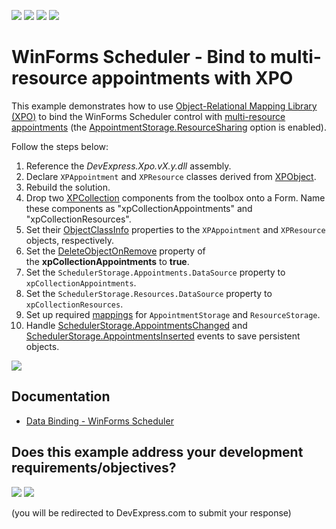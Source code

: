 <!-- default badges list -->
![](https://img.shields.io/endpoint?url=https://codecentral.devexpress.com/api/v1/VersionRange/128633852/20.1.3%2B)
[![](https://img.shields.io/badge/Open_in_DevExpress_Support_Center-FF7200?style=flat-square&logo=DevExpress&logoColor=white)](https://supportcenter.devexpress.com/ticket/details/E81)
[![](https://img.shields.io/badge/📖_How_to_use_DevExpress_Examples-e9f6fc?style=flat-square)](https://docs.devexpress.com/GeneralInformation/403183)
[![](https://img.shields.io/badge/💬_Leave_Feedback-feecdd?style=flat-square)](#does-this-example-address-your-development-requirementsobjectives)
<!-- default badges end -->
# WinForms Scheduler - Bind to multi-resource appointments with XPO

This example demonstrates how to use [Object-Relational Mapping Library (XPO)](https://docs.devexpress.com/XPO/1998/express-persistent-objects) to bind the WinForms Scheduler control with [multi-resource appointments](https://docs.devexpress.com/WindowsForms/4217/controls-and-libraries/scheduler/examples/data-binding/how-to-enable-multi-resource-appointments) (the [AppointmentStorage.ResourceSharing](https://docs.devexpress.com/WindowsForms/DevExpress.XtraScheduler.AppointmentDataStorage.ResourceSharing) option is enabled).

Follow the steps below:

1. Reference the *DevExpress.Xpo.vX.y.dll* assembly.
2. Declare `XPAppointment` and `XPResource` classes derived from [XPObject](https://docs.devexpress.com/XPO/DevExpress.Xpo.XPObject).
3. Rebuild the solution.
4. Drop two [XPCollection](https://docs.devexpress.com/XPO/DevExpress.Xpo.XPCollection) components from the toolbox onto a Form. Name these components as "xpCollectionAppointments" and "xpCollectionResources".
5. Set their [ObjectClassInfo](https://docs.devexpress.com/XPO/DevExpress.Xpo.XPCollection.ObjectClassInfo) properties to the `XPAppointment` and `XPResource` objects, respectively.
6. Set the [DeleteObjectOnRemove](https://docs.devexpress.com/XPO/DevExpress.Xpo.XPBaseCollection.DeleteObjectOnRemove) property of the **xpCollectionAppointments** to **true**.
7. Set the `SchedulerStorage.Appointments.DataSource` property to `xpCollectionAppointments`.
8. Set the `SchedulerStorage.Resources.DataSource` property to `xpCollectionResources`.
9. Set up required [mappings](https://docs.devexpress.com/WindowsForms/15468/controls-and-libraries/scheduler/data-binding/mappings) for `AppointmentStorage` and `ResourceStorage`.
10. Handle [SchedulerStorage.AppointmentsChanged](https://docs.devexpress.com/WindowsForms/DevExpress.XtraScheduler.SchedulerDataStorage.AppointmentsChanged) and [SchedulerStorage.AppointmentsInserted](https://docs.devexpress.com/WindowsForms/DevExpress.XtraScheduler.SchedulerDataStorage.AppointmentsInserted) events to save persistent objects.

![](https://raw.githubusercontent.com/DevExpress-Examples/how-to-bind-the-xtrascheduler-with-multi-resource-appointments-to-xpo-e81/20.1.3%2B/media/winforms-scheduler-xpo.png)


## Documentation

* [Data Binding - WinForms Scheduler](https://docs.devexpress.com/WindowsForms/14807/controls-and-libraries/scheduler/examples/data-binding)
<!-- feedback -->
## Does this example address your development requirements/objectives?

[<img src="https://www.devexpress.com/support/examples/i/yes-button.svg"/>](https://www.devexpress.com/support/examples/survey.xml?utm_source=github&utm_campaign=winforms-scheduler-bind-xpo-multi-resource-appointments&~~~was_helpful=yes) [<img src="https://www.devexpress.com/support/examples/i/no-button.svg"/>](https://www.devexpress.com/support/examples/survey.xml?utm_source=github&utm_campaign=winforms-scheduler-bind-xpo-multi-resource-appointments&~~~was_helpful=no)

(you will be redirected to DevExpress.com to submit your response)
<!-- feedback end -->
